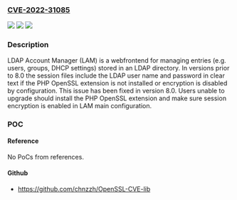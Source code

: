 ### [CVE-2022-31085](https://cve.mitre.org/cgi-bin/cvename.cgi?name=CVE-2022-31085)
![](https://img.shields.io/static/v1?label=Product&message=lam&color=blue)
![](https://img.shields.io/static/v1?label=Version&message=n%2Fa&color=blue)
![](https://img.shields.io/static/v1?label=Vulnerability&message=CWE-311%3A%20Missing%20Encryption%20of%20Sensitive%20Data&color=brighgreen)

### Description

LDAP Account Manager (LAM) is a webfrontend for managing entries (e.g. users, groups, DHCP settings) stored in an LDAP directory. In versions prior to 8.0 the session files include the LDAP user name and password in clear text if the PHP OpenSSL extension is not installed or encryption is disabled by configuration. This issue has been fixed in version 8.0. Users unable to upgrade should install the PHP OpenSSL extension and make sure session encryption is enabled in LAM main configuration.

### POC

#### Reference
No PoCs from references.

#### Github
- https://github.com/chnzzh/OpenSSL-CVE-lib

